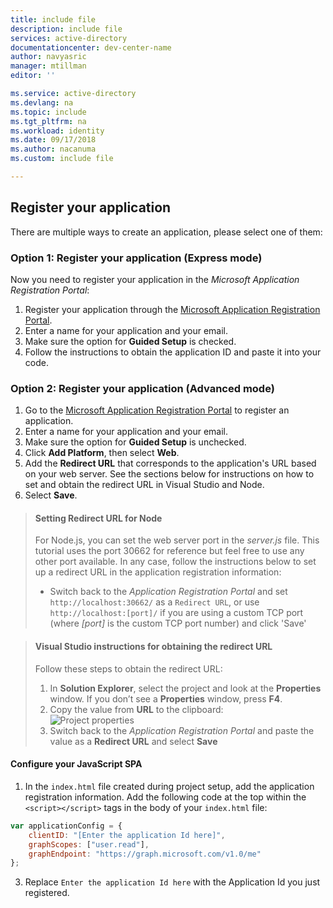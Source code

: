 ```yaml
---
title: include file
description: include file
services: active-directory
documentationcenter: dev-center-name
author: navyasric
manager: mtillman
editor: ''

ms.service: active-directory
ms.devlang: na
ms.topic: include
ms.tgt_pltfrm: na
ms.workload: identity
ms.date: 09/17/2018
ms.author: nacanuma
ms.custom: include file

---
```


## Register your application

There are multiple ways to create an application, please select one of them:

### Option 1: Register your application (Express mode)
Now you need to register your application in the *Microsoft Application Registration Portal*:

1.	Register your application through the [Microsoft Application Registration Portal](https://apps.dev.microsoft.com/portal/register-app?appType=singlePageApp&appTech=javascriptSpa&step=configure).
2.	Enter a name for your application and your email.
3.	Make sure the option for **Guided Setup** is checked.
4.	Follow the instructions to obtain the application ID and paste it into your code.

### Option 2: Register your application (Advanced mode)

1. Go to the [Microsoft Application Registration Portal](https://apps.dev.microsoft.com/portal/register-app) to register an application.
2. Enter a name for your application and your email.
3. Make sure the option for **Guided Setup** is unchecked.
4.	Click **Add Platform**, then select **Web**.
5. Add the **Redirect URL** that corresponds to the application's URL based on your web server. See the sections below for instructions on how to set and obtain the redirect URL in Visual Studio and Node.
6. Select **Save**.

> #### Setting Redirect URL for Node
> For Node.js, you can set the web server port in the *server.js* file. This tutorial uses the port 30662 for reference but feel free to use any other port available. In any case, follow the instructions below to set up a redirect URL in the application registration information:<br/>
> - Switch back to the *Application Registration Portal* and set `http://localhost:30662/` as a `Redirect URL`, or use `http://localhost:[port]/` if you are using a custom TCP port (where *[port]* is the custom TCP port number) and click 'Save'

<p/>

> #### Visual Studio instructions for obtaining the redirect URL
> Follow these steps to obtain the redirect URL:
> 1.	In **Solution Explorer**, select the project and look at the **Properties** window. If you don’t see a **Properties** window, press **F4**.
> 2.	Copy the value from **URL** to the clipboard:<br/> ![Project properties](media/active-directory-develop-guidedsetup-javascriptspa-configure/vs-project-properties-screenshot.png)<br />
> 3.	Switch back to the *Application Registration Portal* and paste the value as a **Redirect URL** and select **Save**


#### Configure your JavaScript SPA

1.	In the  `index.html` file created during project setup, add the application registration information. Add the following code at the top within the `<script></script>` tags in the body of your `index.html` file:

```javascript
var applicationConfig = {
    clientID: "[Enter the application Id here]",
    graphScopes: ["user.read"],
    graphEndpoint: "https://graph.microsoft.com/v1.0/me"
};
```
<ol start="3">
<li>
Replace <code>Enter the application Id here</code> with the Application Id you just registered.
</li>
</ol>
